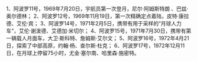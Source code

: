 1、阿波罗11号，1969年7月20日，宇航员第一次登月，尼尔·阿姆斯特朗 、巴兹·奥尔德林；
2、阿波罗12号，1969年11月19日，第一次精确定点着陆，皮特·康拉德、艾伦·宾；
3、阿波罗14号，1971年2月5日，携带有用于采样的“月球人力车“，艾伦·谢泼德、艾德加·米切尔；
4、阿波罗15号，1971年7月30日，携带有第一辆载人月面车，大卫·斯科特、詹姆斯·艾尔文；
5、阿波罗16号，1972年4月21日，探索了中部高原，约翰·杨、查尔斯·杜克；
6、阿波罗17号，1972年12月11日，在月球上停留75小时，尤金·塞尔南、哈里森·施密特。